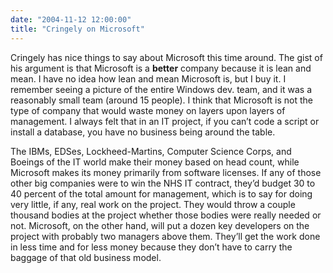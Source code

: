 ```yaml
---
date: "2004-11-12 12:00:00"
title: "Cringely on Microsoft"
---
```




Cringely has nice things to say about Microsoft this time around. The gist of his argument is that Microsoft is a __better__ company because it is lean and mean. I have no idea how lean and mean Microsoft is, but I buy it. I remember seeing a picture of the entire Windows dev. team, and it was a reasonably small team (around 15 people). I think that Microsoft is not the type of company that would waste money on layers upon layers of management. I always felt that in an IT project, if you can&rsquo;t code a script or install a database, you have no business being around the table. 

> 
The IBMs, EDSes, Lockheed-Martins, Computer Science Corps, and Boeings of the IT world make their money based on head count, while Microsoft makes its money primarily from software licenses. If any of those other big companies were to win the NHS IT contract, they&rsquo;d budget 30 to 40 percent of the total amount for management, which is to say for doing very little, if any, real work on the project. They would throw a couple thousand bodies at the project whether those bodies were really needed or not. Microsoft, on the other hand, will put a dozen key developers on the project with probably two managers above them. They&rsquo;ll get the work done in less time and for less money because they don&rsquo;t have to carry the baggage of that old business model.



